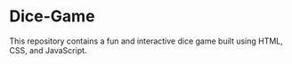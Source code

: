 # Dice-Game
This repository contains a fun and interactive dice game built using HTML, CSS, and JavaScript.
